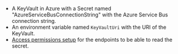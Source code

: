 - A KeyVault in Azure with a Secret named "AzureServiceBusConnectionString" with the Azure Service Bus connection string.
- An environment variable named `KeyVaultUri` with the URI of the KeyVault.
- [Access permissions setup](https://learn.microsoft.com/en-us/dotnet/azure/sdk/authentication/credential-chains?tabs=dac#defaultazurecredential-overview) for the endpoints to be able to read the secret. 
